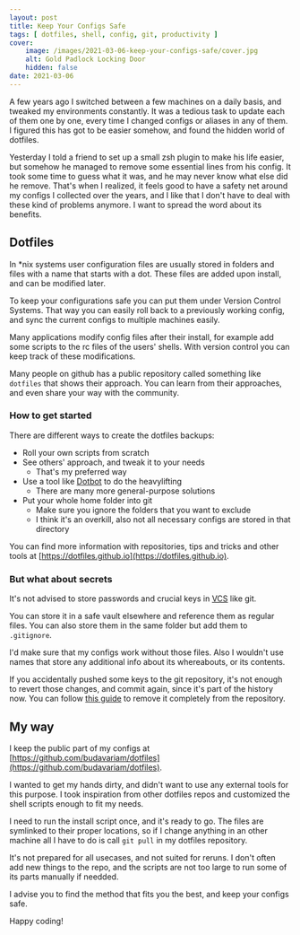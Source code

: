 ```yaml
---
layout: post
title: Keep Your Configs Safe
tags: [ dotfiles, shell, config, git, productivity ]
cover:
    image: /images/2021-03-06-keep-your-configs-safe/cover.jpg
    alt: Gold Padlock Locking Door
    hidden: false
date: 2021-03-06
---
```


A few years ago I switched between a few machines on a daily basis,
and tweaked my environments constantly.
It was a tedious task to update each of them one by one,
every time I changed configs or aliases in any of them.
I figured this has got to be easier somehow,
and found the hidden world of dotfiles.

<!--more-->

Yesterday I told a friend to set up a small zsh plugin to make his life easier,
but somehow he managed to remove some essential lines from his config.
It took some time to guess what it was, and he may never know what else did he remove.
That's when I realized, it feels good to have a safety net around my configs
I collected over the years, and I like that I don't have to deal with these kind of problems anymore. 
I want to spread the word about its benefits.

## Dotfiles

In *nix systems user configuration files are usually stored
in folders and files with a name that starts with a dot.
These files are added upon install, and can be modified later.

To keep your configurations safe you can put them under Version Control Systems.
That way you can easily roll back to a previously working config,
and sync the current configs to multiple machines easily.

Many applications modify config files after their install,
for example add some scripts to the rc files of the users' shells.
With version control you can keep track of these modifications.

Many people on github has a public repository called something like `dotfiles`
that shows their approach.
You can learn from their approaches, and even share your way with the community.

### How to get started

There are different ways to create the dotfiles backups:

- Roll your own scripts from scratch
- See others' approach, and tweak it to your needs
  - That's my preferred way
- Use a tool like [Dotbot](https://github.com/anishathalye/dotbot) to do the heavylifting
  - There are many more general-purpose solutions
- Put your whole home folder into git
  - Make sure you ignore the folders that you want to exclude
  - I think it's an overkill, also not all necessary configs are stored in that directory

You can find more information with repositories, tips and tricks and other tools
at [https://dotfiles.github.io](https://dotfiles.github.io).

### But what about secrets

It's not advised to store passwords and crucial keys in
[VCS](https://en.wikipedia.org/wiki/Version_control) like git.

You can store it in a safe vault elsewhere and reference them as regular files.
You can also store them in the same folder but add them to `.gitignore`.

I'd make sure that my configs work without those files.
Also I wouldn't use names that store any additional info about its whereabouts, or its contents.

If you accidentally pushed some keys to the git repository,
it's not enough to revert those changes, and commit again, since it's part of the history now.
You can follow
[this guide](https://docs.github.com/en/github/authenticating-to-github/removing-sensitive-data-from-a-repository)
to remove it completely from the repository.

## My way

I keep the public part of my configs at
[https://github.com/budavariam/dotfiles](https://github.com/budavariam/dotfiles).

I wanted to get my hands dirty, and didn't want to use any external tools for this purpose.
I took inspiration from other dotfiles repos and customized the shell scripts enough to fit my needs.

I need to run the install script once, and it's ready to go.
The files are symlinked to their proper locations,
so if I change anything in an other machine all I have to do
is call `git pull` in my dotfiles repository.

It's not prepared for all usecases, and not suited for reruns.
I don't often add new things to the repo,
and the scripts are not too large to run some of its parts manually if needded.

I advise you to find the method that fits you the best, and keep your configs safe.

Happy coding!
